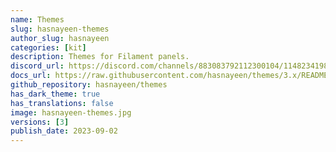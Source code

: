 ```yaml
---
name: Themes
slug: hasnayeen-themes
author_slug: hasnayeen
categories: [kit]
description: Themes for Filament panels.
discord_url: https://discord.com/channels/883083792112300104/1148234198835007558
docs_url: https://raw.githubusercontent.com/hasnayeen/themes/3.x/README.md
github_repository: hasnayeen/themes
has_dark_theme: true
has_translations: false
image: hasnayeen-themes.jpg
versions: [3]
publish_date: 2023-09-02
---
```

